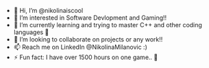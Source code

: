 - 👋 Hi, I’m @nikolinaiscool
- 👀 I’m interested in Software Devlopment and Gaming!!
- 🌱 I’m currently learning and trying to master C++ and other coding languages 🥸
- 💞️ I’m looking to collaborate on projects or any work!!
- 📫 Reach me on LinkedIn @NikolinaMilanovic :)
- ⚡ Fun fact: I have over 1500 hours on one game.. 😬

<!---
nikolinaiscool/nikolinaiscool is a ✨ special ✨ repository because its `README.md` (this file) appears on your GitHub profile.
You can click the Preview link to take a look at your changes.
--->

